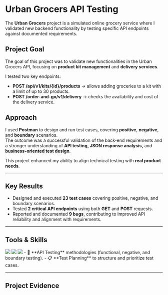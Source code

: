 # Urban Grocers API Testing  

The **Urban Grocers** project is a simulated online grocery service where I validated new backend functionality by testing specific API endpoints against documented requirements.  

## Project Goal  
The goal of this project was to validate new functionalities in the Urban Grocers API, focusing on **product kit management** and **delivery services**.  

I tested two key endpoints:  
- **POST /api/v1/kits/{id}/products** → allows adding groceries to a kit with a limit of up to 30 products.  
- **POST /order-and-go/v1/delivery** → checks the availability and cost of the delivery service.  

## Approach  
I used **Postman** to design and run test cases, covering **positive**, **negative**, and **boundary** scenarios.  
The outcome was a successful validation of the back-end requirements and a stronger understanding of **API testing, JSON response analysis,** and **business-oriented test design**.  

This project enhanced my ability to align technical testing with **real product needs**.  

---

## Key Results
- Designed and executed **23 test cases** covering positive, negative, and boundary scenarios.  
- Tested **2 critical API endpoints** using both **GET** and **POST** requests.  
- Reported and documented **9 bugs**, contributing to improved API reliability and alignment with requirements.  

---

## Tools & Skills
<span>

<img src="https://img.shields.io/badge/Postman-FF6C37?style=for-the-badge&logo=postman&logoColor=white"> 
<img src="https://img.shields.io/badge/jira-%230A0FFF.svg?style=for-the-badge&logo=jira&logoColor=white">
<img src="https://img.shields.io/badge/API%20Testing?style=flat&logo=icon&logoColor=purple&logoSize=30&color=purple">
- 🧪 **API Testing** methodologies (functional, negative, and boundary testing).  
- 📋 **Test Planning** to structure and prioritize test cases.  

---

## Project Evidence
